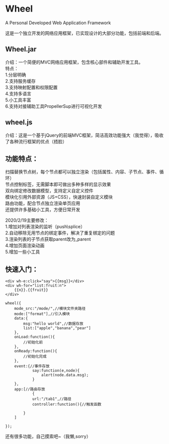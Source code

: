 # Wheel
A Personal Developed Web Application Framework


这是一个独立开发的网络应用框架，已实现设计的大部分功能，包括前端和后端。

## Wheel.jar 

介绍：一个简便的MVC网络应用框架，包含核心部件和辅助开发工具。  
特点：  
1.分层明确  
2.支持服务缓存  
3.支持映射配置和权限配置  
4.支持多语言  
5.小工具丰富  
6.支持对接辅助工具PropellerSup进行可视化开发  

## wheel.js

介绍：这是一个基于jQuery的前端MVC框架，简洁高效功能强大（我觉得），吸收了各种流行框架的优点（捂脸）

## 功能特点：
扫描替换节点树，每个节点都可以独立渲染（包括属性、内容、子节点、事件、循环）  
节点控制标签，无需脚本即可做出多种多样的显示效果  
双向绑定修改数据模型，支持定义自定义控件  
模块化引用外部资源（JS+CSS），快速封装自定义模块  
路由功能，配合节点独立渲染单页应用  
还提供许多基础小工具，方便日常开发  

2020/2/19主要修改：  
1.增加对列表渲染的监听（push\splice）  
2.自动移除无用节点的绑定事件，解决了重复绑定的问题  
3.渲染列表的子节点获取parent改为_parent  
4.增加页面渲染动画  
5.增加一些小工具  

## 快速入门：

```
<div wh-e:click="say">{{msg}}</div>
<div wh-for="list:fruit:n">
	{{n}}.{{fruit}}
</div>

wheel({
	mode_src:"/mode/",//模块文件夹路径
	mode:["format"],//引入模块
	data:{
		msg:"hello world",//数据存放
		list:["apple","banana","pear"]
	},
	onLoad:function(){  
		//初始化前
	},
	onReady:function(){  
		//初始化完成
	},
	event:{//事件存放
    		say:function(e,node){
      			alert(node.data.msg);
    		}
	},
	app:[//路由存放
    		{
			url:"/tab1",//路径
			controller:function(){//触发函数
        
		}
 	]
	
});
```

还有很多功能，自己摸索吧~（我懒,sorry）


